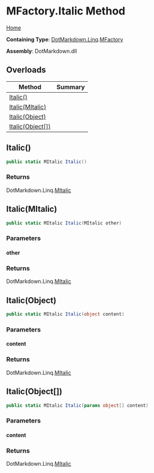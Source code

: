 # MFactory\.Italic Method

[Home](../../../../README.md)

**Containing Type**: [DotMarkdown.Linq](../../README.md)\.[MFactory](../README.md)

**Assembly**: DotMarkdown\.dll

## Overloads

| Method | Summary |
| ------ | ------- |
| [Italic()](#DotMarkdown_Linq_MFactory_Italic) | |
| [Italic(MItalic)](#DotMarkdown_Linq_MFactory_Italic_DotMarkdown_Linq_MItalic_) | |
| [Italic(Object)](#DotMarkdown_Linq_MFactory_Italic_System_Object_) | |
| [Italic(Object\[\])](#DotMarkdown_Linq_MFactory_Italic_System_Object___) | |

## Italic\(\)<a name="DotMarkdown_Linq_MFactory_Italic"></a>

```csharp
public static MItalic Italic()
```

### Returns

DotMarkdown\.Linq\.[MItalic](../../MItalic/README.md)

## Italic\(MItalic\)<a name="DotMarkdown_Linq_MFactory_Italic_DotMarkdown_Linq_MItalic_"></a>

```csharp
public static MItalic Italic(MItalic other)
```

### Parameters

#### other

### Returns

DotMarkdown\.Linq\.[MItalic](../../MItalic/README.md)

## Italic\(Object\)<a name="DotMarkdown_Linq_MFactory_Italic_System_Object_"></a>

```csharp
public static MItalic Italic(object content)
```

### Parameters

#### content

### Returns

DotMarkdown\.Linq\.[MItalic](../../MItalic/README.md)

## Italic\(Object\[\]\)<a name="DotMarkdown_Linq_MFactory_Italic_System_Object___"></a>

```csharp
public static MItalic Italic(params object[] content)
```

### Parameters

#### content

### Returns

DotMarkdown\.Linq\.[MItalic](../../MItalic/README.md)

